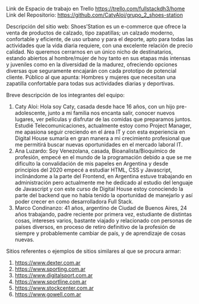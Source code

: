 Link de Espacio de trabajo en Trello https://trello.com/fullstackdh3/home
Link del Repositorio: https://github.com/CatyAloi/grupo_2_shoes-station

Descripción del sitio web: Shoes’Station es un e-commerce que ofrece la venta de productos de calzado, tipo zapatillas; un calzado moderno, confortable y eficiente, de uso urbano y para el deporte, apto para todas las actividades que la vida diaria requiere, con una excelente relación de precio calidad. No queremos cerrarnos en un único nicho de destinatarios, estando abiertos al hombre/mujer de hoy tanto en sus etapas más intensas y juveniles como en la diversidad de la madurez, ofreciendo opciones diversas que seguramente encajarán con cada prototipo de potencial cliente.
Público al que apunta: Hombres y mujeres que necesitan una zapatilla confortable para todas sus actividades diarias y deportivas.


Breve descripción de los integrantes del equipo:
1.	Caty Aloi: Hola soy Caty, casada desde hace 16 años, con un hijo pre-adolescente, junto a mi familia nos encanta salir, conocer nuevos lugares, ver películas y disfrutar de las comidas que preparamos juntos. Estudié Telecomunicaciones, actualmente estoy como Project Manager, me apasiona seguir creciendo en el área IT y con esta experiencia en Digital House sumaría en gran manera a mi crecimiento profesional que me permitirá buscar nuevas oportunidades en el mercado laboral IT.
2.	Ana Luzardo:  Soy Venezolana, casada, Bioanalista/Bioquímico de profesión, empecé en el mundo de la programación debido a que se me dificulto la convalidación de mis papeles en Argentina y desde principios del 2020 empecé a estudiar HTML, CSS y Javascript, inclinándome a la parte del Frontend, en Argentina estuve trabajando en administración pero actualmente me he dedicado al estudio del lenguaje de Javascript y con este curso de Digital House estoy conociendo la parte del backend que no había tenido la oportunidad de manejarlo y así poder crecer en como desarrolladora Full Stack.
3.	Marco Condinanzo: 41 años, argentino de Ciudad de Buenos Aires, 24 años trabajando, padre reciente por primera vez, estudiante de distintas cosas, intereses varios, bastante viajado y relacionado con personas de países diversos, en proceso de retiro definitivo de la profesión de siempre y probablemente cambiar de país, y de aprendizaje de cosas nuevas.


Sitios referentes o ejemplos de sitios similares al que se procura armar:
1.	https://www.dexter.com.ar
2.	https://www.sporting.com.ar
3.	https://www.digitalsport.com.ar
4.	https://www.sportline.com.ar
5.	https://www.stockcenter.com.ar
6.	https://www.gowell.com.ar

